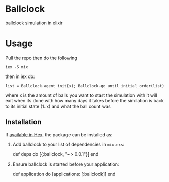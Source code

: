 # Ballclock

ballclock simulation in elixir

# Usage

Pull the repo then do the following

`iex -S mix`

then in iex do:

`list = Ballclock.agent_init(x); Ballclock.go_until_initial_order(list)`

where x is the amount of balls you want to start the simulation with
it will exit when its done with how many days it takes before the similation
is back to its initial state (1..x) and what the ball count was

## Installation

If [available in Hex](https://hex.pm/docs/publish), the package can be installed as:

  1. Add ballclock to your list of dependencies in `mix.exs`:

        def deps do
          [{:ballclock, "~> 0.0.1"}]
        end

  2. Ensure ballclock is started before your application:

        def application do
          [applications: [:ballclock]]
        end

